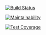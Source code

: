 [![Build Status](https://travis-ci.org/57Viktor57/project-lvl1-s328.svg?branch=master)](https://travis-ci.org/57Viktor57/project-lvl1-s328)

[![Maintainability](https://api.codeclimate.com/v1/badges/b5dc191f08c734cd1772/maintainability)](https://codeclimate.com/github/57Viktor57/project-lvl1-s328/maintainability)

[![Test Coverage](https://api.codeclimate.com/v1/badges/b5dc191f08c734cd1772/test_coverage)](https://codeclimate.com/github/57Viktor57/project-lvl1-s328/test_coverage)